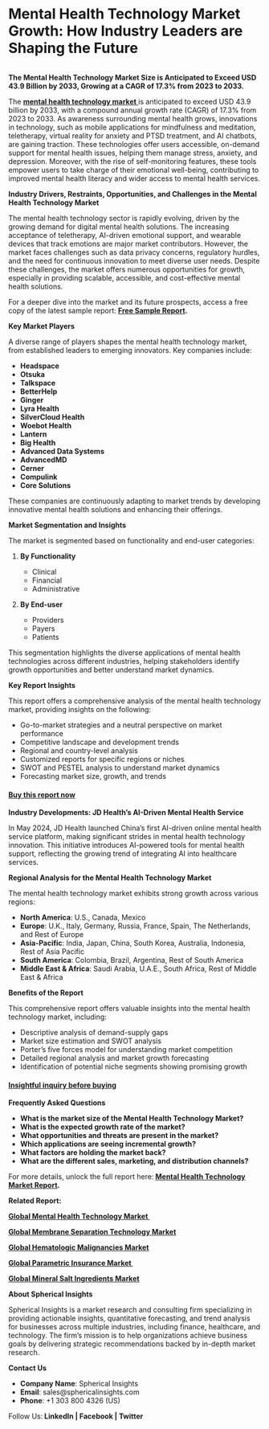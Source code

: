 <div class="wow_read_blog_hdr_img">
<div class="wow_read_blog_hdr_img_innr">
<h1>Mental Health Technology Market Growth: How Industry Leaders are Shaping the Future</h1>
</div>
<div class="wow_main_float_head_img"><img src="https://www.vevioz.com/upload/photos/2025/01/VyuLhNYimQxEq5r7xobS_21_dd621daf90357d3ee191b5477dbeb6a5_image.jpg" alt="" /></div>
</div>
<div class="read-blog-container">
<div class="read-blog-desc">
<p class="mb-0"><strong>The Mental Health Technology Market Size is Anticipated to Exceed USD 43.9 Billion by 2033, Growing at a CAGR of 17.3% from 2023 to 2033.</strong></p>
</div>
<div class="read-content">
<p>The&nbsp;<a href="https://www.sphericalinsights.com/reports/mental-health-technology-market" target="_blank" rel="noopener"><strong>mental health technology market</strong>&nbsp;</a>is anticipated to exceed USD 43.9 billion by 2033, with a compound annual growth rate (CAGR) of 17.3% from 2023 to 2033. As awareness surrounding mental health grows, innovations in technology, such as mobile applications for mindfulness and meditation, teletherapy, virtual reality for anxiety and PTSD treatment, and AI chatbots, are gaining traction. These technologies offer users accessible, on-demand support for mental health issues, helping them manage stress, anxiety, and depression. Moreover, with the rise of self-monitoring features, these tools empower users to take charge of their emotional well-being, contributing to improved mental health literacy and wider access to mental health services.</p>
<p><strong>Industry Drivers, Restraints, Opportunities, and Challenges in the Mental Health Technology Market</strong></p>
<p>The mental health technology sector is rapidly evolving, driven by the growing demand for digital mental health solutions. The increasing acceptance of teletherapy, AI-driven emotional support, and wearable devices that track emotions are major market contributors. However, the market faces challenges such as data privacy concerns, regulatory hurdles, and the need for continuous innovation to meet diverse user needs. Despite these challenges, the market offers numerous opportunities for growth, especially in providing scalable, accessible, and cost-effective mental health solutions.</p>
<p>For a deeper dive into the market and its future prospects, access a free copy of the latest sample report:&nbsp;<strong><a href="https://www.sphericalinsights.com/request-sample/5967" target="_new" rel="noopener">Free Sample Report</a>.</strong></p>
<p><strong>Key Market Players</strong></p>
<p>A diverse range of players shapes the mental health technology market, from established leaders to emerging innovators. Key companies include:</p>
<ul>
<li><strong>Headspace</strong></li>
<li><strong>Otsuka</strong></li>
<li><strong>Talkspace</strong></li>
<li><strong>BetterHelp</strong></li>
<li><strong>Ginger</strong></li>
<li><strong>Lyra Health</strong></li>
<li><strong>SilverCloud Health</strong></li>
<li><strong>Woebot Health</strong></li>
<li><strong>Lantern</strong></li>
<li><strong>Big Health</strong></li>
<li><strong>Advanced Data Systems</strong></li>
<li><strong>AdvancedMD</strong></li>
<li><strong>Cerner</strong></li>
<li><strong>Compulink</strong></li>
<li><strong>Core Solutions</strong></li>
</ul>
<p>These companies are continuously adapting to market trends by developing innovative mental health solutions and enhancing their offerings.</p>
<p><strong>Market Segmentation and Insights</strong></p>
<p>The market is segmented based on functionality and end-user categories:</p>
<ol>
<li>
<p><strong>By Functionality</strong></p>
<ul>
<li>Clinical</li>
<li>Financial</li>
<li>Administrative</li>
</ul>
</li>
<li>
<p><strong>By End-user</strong></p>
<ul>
<li>Providers</li>
<li>Payers</li>
<li>Patients</li>
</ul>
</li>
</ol>
<p>This segmentation highlights the diverse applications of mental health technologies across different industries, helping stakeholders identify growth opportunities and better understand market dynamics.</p>
<p><strong>Key Report Insights</strong></p>
<p>This report offers a comprehensive analysis of the mental health technology market, providing insights on the following:</p>
<ul>
<li>Go-to-market strategies and a neutral perspective on market performance</li>
<li>Competitive landscape and development trends</li>
<li>Regional and country-level analysis</li>
<li>Customized reports for specific regions or niches</li>
<li>SWOT and PESTEL analysis to understand market dynamics</li>
<li>Forecasting market size, growth, and trends</li>
</ul>
<h4><a href="https://www.sphericalinsights.com/checkout/5967" target="_blank" rel="noopener">Buy this report now</a></h4>
<p><strong>Industry Developments: JD Health&rsquo;s AI-Driven Mental Health Service</strong></p>
<p>In May 2024, JD Health launched China&rsquo;s first AI-driven online mental health service platform, making significant strides in mental health technology innovation. This initiative introduces AI-powered tools for mental health support, reflecting the growing trend of integrating AI into healthcare services.</p>
<p><strong>Regional Analysis for the Mental Health Technology Market</strong></p>
<p>The mental health technology market exhibits strong growth across various regions:</p>
<ul>
<li><strong>North America</strong>: U.S., Canada, Mexico</li>
<li><strong>Europe</strong>: U.K., Italy, Germany, Russia, France, Spain, The Netherlands, and Rest of Europe</li>
<li><strong>Asia-Pacific</strong>: India, Japan, China, South Korea, Australia, Indonesia, Rest of Asia Pacific</li>
<li><strong>South America</strong>: Colombia, Brazil, Argentina, Rest of South America</li>
<li><strong>Middle East &amp; Africa</strong>: Saudi Arabia, U.A.E., South Africa, Rest of Middle East &amp; Africa</li>
</ul>
<p><strong>Benefits of the Report</strong></p>
<p>This comprehensive report offers valuable insights into the mental health technology market, including:</p>
<ul>
<li>Descriptive analysis of demand-supply gaps</li>
<li>Market size estimation and SWOT analysis</li>
<li>Porter&rsquo;s five forces model for understanding market competition</li>
<li>Detailed regional analysis and market growth forecasting</li>
<li>Identification of potential niche segments showing promising growth</li>
</ul>
<h4><a href="https://www.sphericalinsights.com/inquiry-before-buying/5967" target="_blank" rel="noopener">Insightful inquiry before buying</a></h4>
<p><strong>Frequently Asked Questions</strong></p>
<ul>
<li><strong>What is the market size of the Mental Health Technology Market?</strong></li>
<li><strong>What is the expected growth rate of the market?</strong></li>
<li><strong>What opportunities and threats are present in the market?</strong></li>
<li><strong>Which applications are seeing incremental growth?</strong></li>
<li><strong>What factors are holding the market back?</strong></li>
<li><strong>What are the different sales, marketing, and distribution channels?</strong></li>
</ul>
<p>For more details, unlock the full report here:<strong>&nbsp;<a href="https://www.sphericalinsights.com/reports/mental-health-technology-market" target="_new" rel="noopener">Mental Health Technology Market Report</a>.</strong></p>
<p><strong>Related Report:</strong></p>
<p><a href="https://www.globenewswire.com/news-release/2024/09/09/2943193/0/en/Global-Mental-Health-Technology-Market-Size-To-Worth-USD-43-9-Billion-by-2033-CAGR-of-17-3.html" target="_blank" rel="noopener"><strong>Global Mental Health Technology Market&nbsp;</strong></a></p>
<p><a href="https://www.globenewswire.com/news-release/2024/09/06/2942346/0/en/Global-Membrane-Separation-Technology-Market-Size-To-Worth-USD-90-6-Billion-by-2033-CAGR-Of-12-3.html" target="_blank" rel="noopener"><strong>Global Membrane Separation Technology Market</strong></a></p>
<p><a href="https://www.globenewswire.com/news-release/2024/09/06/2941945/0/en/Global-Hematologic-Malignancies-Market-Size-To-Worth-USD-144-58-Billion-By-2033-CAGR-Of-7-97.html" target="_blank" rel="noopener"><strong>Global Hematologic Malignancies Market</strong></a></p>
<p><strong><a href="https://www.sphericalinsights.jp/reports/parametric-insurance-market" target="_blank" rel="noopener">Global Parametric Insurance Market&nbsp;</a></strong></p>
<p><strong><a href="https://www.sphericalinsights.jp/reports/mineral-salt-ingredients-market" target="_blank" rel="noopener">Global Mineral Salt Ingredients Market</a></strong></p>
<p><strong>About Spherical Insights</strong></p>
<p>Spherical Insights is a market research and consulting firm specializing in providing actionable insights, quantitative forecasting, and trend analysis for businesses across multiple industries, including finance, healthcare, and technology. The firm&rsquo;s mission is to help organizations achieve business goals by delivering strategic recommendations backed by in-depth market research.</p>
<p><strong>Contact Us</strong></p>
<ul>
<li><strong>Company Name</strong>: Spherical Insights</li>
<li><strong>Email</strong>:&nbsp;<a rel="noopener">sales@sphericalinsights.com</a></li>
<li><strong>Phone</strong>: +1 303 800 4326 (US)</li>
</ul>
<p>Follow Us:<strong>&nbsp;<a rel="noopener">LinkedIn</a>&nbsp;|&nbsp;<a rel="noopener">Facebook</a>&nbsp;|&nbsp;<a rel="noopener">Twitter</a></strong></p>
</div>
</div>
